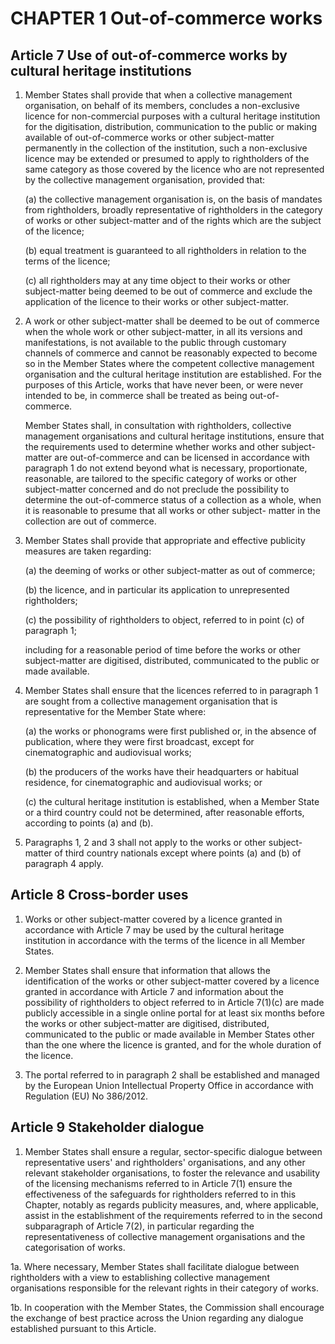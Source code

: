 # CHAPTER 1 Out-of-commerce works

## Article 7 Use of out-of-commerce works by cultural heritage institutions

1. Member States shall provide that when a collective management organisation, on behalf of its members, concludes a non-exclusive licence for non-commercial purposes with a cultural heritage institution for the digitisation, distribution, communication to the public or making available of out-of-commerce works or other subject-matter permanently in the collection of the institution, such a non-exclusive licence may be extended or presumed to apply to rightholders of the same category as those covered by the licence who are not represented by the collective management organisation, provided that:

    (a) the collective management organisation is, on the basis of mandates from rightholders, broadly representative of rightholders in the category of works or other subject-matter and of the rights which are the subject of the licence;
    
    (b) equal treatment is guaranteed to all rightholders in relation to the terms of the licence;
    
    (c) all rightholders may at any time object to their works or other subject-matter being deemed to be out of commerce and exclude the application of the licence to their works or other subject-matter.
  
2. A work or other subject-matter shall be deemed to be out of commerce when the whole work or other subject-matter, in all its versions and manifestations, is not available to the public through customary channels of commerce and cannot be reasonably expected to become so in the Member States where the competent collective management organisation and the cultural heritage institution are established. For the purposes of this Article, works that have never been, or were never intended to be, in commerce shall be treated as being out-of-commerce.

    Member States shall, in consultation with rightholders, collective management organisations and cultural heritage institutions, ensure that the requirements used to determine whether works and other subject-matter are out-of-commerce and can be licensed in accordance with paragraph 1 do not extend beyond what is necessary, proportionate, reasonable, are tailored to the specific category of works or other subject-matter concerned and do not preclude the possibility to determine the out-of-commerce status of a collection as a whole, when it is reasonable to presume that all works or other subject- matter in the collection are out of commerce.

3. Member States shall provide that appropriate and effective publicity measures are taken regarding:

    (a) the deeming of works or other subject-matter as out of commerce;
    
    (b) the licence, and in particular its application to unrepresented rightholders;
    
    (c) the possibility of rightholders to object, referred to in point (c) of paragraph 1;

    including for a reasonable period of time before the works or other subject-matter are digitised, distributed, communicated to the public or made available.

4. Member States shall ensure that the licences referred to in paragraph 1 are sought from a collective management organisation that is representative for the Member State where:

    (a) the works or phonograms were first published or, in the absence of publication, where they were first broadcast, except for cinematographic and audiovisual works;

    (b) the producers of the works have their headquarters or habitual residence, for cinematographic and audiovisual works; or

    (c) the cultural heritage institution is established, when a Member State or a third country could not be determined, after reasonable efforts, according to points (a) and (b).

5. Paragraphs 1, 2 and 3 shall not apply to the works or other subject-matter of third country nationals except where points (a) and (b) of paragraph 4 apply.

## Article 8 Cross-border uses

1. Works or other subject-matter covered by a licence granted in accordance with Article 7 may be used by the cultural heritage institution in accordance with the terms of the licence in all Member States.

2. Member States shall ensure that information that allows the identification of the works or other subject-matter covered by a licence granted in accordance with Article 7 and information about the possibility of rightholders to object referred to in Article 7(1)(c) are made publicly accessible in a single online portal for at least six months before the works or other subject-matter are digitised, distributed, communicated to the public or made available in Member States other than the one where the licence is granted, and for the whole duration of the licence.

3. The portal referred to in paragraph 2 shall be established and managed by the European Union Intellectual Property Office in accordance with Regulation (EU) No 386/2012.

## Article 9 Stakeholder dialogue

1. Member States shall ensure a regular, sector-specific dialogue between representative users' and rightholders' organisations, and any other relevant stakeholder organisations, to foster the relevance and usability of the licensing mechanisms referred to in Article 7(1) ensure the effectiveness of the safeguards for rightholders referred to in this Chapter, notably as regards publicity measures, and, where applicable, assist in the establishment of the requirements referred to in the second subparagraph of Article 7(2), in particular regarding the representativeness of collective management organisations and the categorisation of works.

1a. Where necessary, Member States shall facilitate dialogue between rightholders with a view to establishing collective management organisations responsible for the relevant rights in their category of works.

1b. In cooperation with the Member States, the Commission shall encourage the exchange of best practice across the Union regarding any dialogue established pursuant to this Article.

